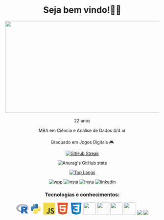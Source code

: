 <h1 align="center">Seja bem vindo!👋🏼</h1>

<div id="header" align="center">

<img src="https://media.giphy.com/media/dWesBcTLavkZuG35MI/giphy.gif" width="600" height="300"/>
  
22 anos

MBA em Ciência e Análise de Dados 4/4 📊

Graduado em Jogos Digitais 🎮

[![GitHub Streak](http://github-readme-streak-stats.herokuapp.com?user=Juniorffonseca&theme=dark&background=000000&locale=pt_BR)](https://git.io/streak-stats)
  
  
![Anurag's GitHub stats](https://github-readme-stats-git-masterrstaa-rickstaa.vercel.app/api?username=Juniorffonseca&show_icons=true&theme=cobalt&layout=compact)

  
[![Top Langs](https://github-readme-stats-git-masterrstaa-rickstaa.vercel.app/api/top-langs/?username=Juniorffonseca&theme=cobalt)](https://github.com/anuraghazra/github-readme-stats)

[![wpp](https://img.shields.io/badge/WhatsApp-25D366?style=for-the-badge&logo=whatsapp&logoColor=white)](https://wa.me/5511946357021) 
[![insta](https://img.shields.io/badge/Instagram-E4405F?style=for-the-badge&logo=instagram&logoColor=white)](https://www.instagram.com/_jrff/) 
[![insta](https://img.shields.io/badge/website-000000?style=for-the-badge&logo=About.me&logoColor=white)](https://juniorffonseca.github.io/portfolio/) 
[![linkedin](https://img.shields.io/badge/LinkedIn-0077B5?style=for-the-badge&logo=linkedin&logoColor=white)](https://www.linkedin.com/in/edinaldoffjr/)
 
 ### Tecnologias e conhecimentos:
<img src = 'https://raw.githubusercontent.com/devicons/devicon/1119b9f84c0290e0f0b38982099a2bd027a48bf1/icons/r/r-original.svg' width="40" height="40"/>
<img src = 'https://raw.githubusercontent.com/devicons/devicon/1119b9f84c0290e0f0b38982099a2bd027a48bf1/icons/python/python-original.svg' width='40' height='40'/>
<img src = 'https://raw.githubusercontent.com/devicons/devicon/1119b9f84c0290e0f0b38982099a2bd027a48bf1/icons/javascript/javascript-original.svg' width='40' height='40'/>
<img src = 'https://raw.githubusercontent.com/devicons/devicon/1119b9f84c0290e0f0b38982099a2bd027a48bf1/icons/html5/html5-original.svg' width='40' height='40'/>
<img src = 'https://raw.githubusercontent.com/devicons/devicon/1119b9f84c0290e0f0b38982099a2bd027a48bf1/icons/css3/css3-original.svg' width='40' height='40'/>
<img src = 'https://static-00.iconduck.com/assets.00/c-sharp-c-icon-456x512-9sej0lrz.png' width='40' height='40'/>
<img src = 'https://cdn4.iconfinder.com/data/icons/various-icons-2/476/Unity.png' width='40' height='40'/>
<img src = 'https://upload.wikimedia.org/wikipedia/commons/thumb/1/18/ISO_C%2B%2B_Logo.svg/800px-ISO_C%2B%2B_Logo.svg.png' width='40' height='40'/>
<img src = 'https://img.icons8.com/ios/500/power-bi.png' width='40' height='40'/>
<img src = 'https://cdn-icons-png.flaticon.com/512/2306/2306173.png' height='40'/>
<img src = 'https://cdn-icons-png.flaticon.com/512/136/136525.png' height='40'/>
  
</div>
